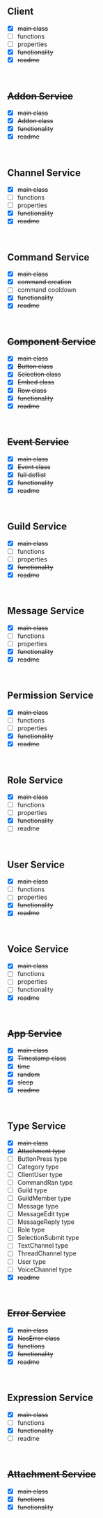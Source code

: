 ## Client
- [x] ~~main class~~
- [ ] functions
- [ ] properties
- [x] ~~functionality~~
- [x] ~~readme~~ 

<br>

## ~~Addon Service~~
- [x] ~~main class~~
- [x] ~~Addon class~~
- [x] ~~functionality~~
- [x] ~~readme~~

<br>

## Channel Service
- [x] ~~main class~~
- [ ] functions
- [ ] properties
- [x] ~~functionality~~
- [x] ~~readme~~

<br>

## Command Service
- [x] ~~main class~~
- [x] ~~command creation~~
- [ ] command cooldown
- [x] ~~functionality~~
- [x] ~~readme~~

<br>

## ~~Component Service~~
- [x] ~~main class~~
- [x] ~~Button class~~
- [x] ~~Selection class~~
- [x] ~~Embed class~~
- [x] ~~Row class~~
- [x] ~~functionality~~
- [x] ~~readme~~

<br>

## ~~Event Service~~
- [x] ~~main class~~
- [x] ~~Event class~~ 
- [x] ~~full deflist~~
- [x] ~~functionality~~
- [x] ~~readme~~

<br>

## Guild Service
- [x] ~~main class~~
- [ ] functions
- [ ] properties
- [x] ~~functionality~~
- [x] ~~readme~~

<br>

## Message Service
- [x] ~~main class~~
- [ ] functions
- [ ] properties
- [x] ~~functionality~~
- [x] ~~readme~~

<br>

## Permission Service
- [x] ~~main class~~
- [ ] functions
- [ ] properties
- [x] ~~functionality~~
- [x] ~~readme~~

<br>

## Role Service
- [x] ~~main class~~
- [ ] functions
- [ ] properties
- [x] ~~functionality~~
- [ ] readme

<br>

## User Service
- [x] ~~main class~~
- [ ] functions
- [ ] properties
- [x] ~~functionality~~
- [x] ~~readme~~

<br>

## Voice Service
- [x] ~~main class~~
- [ ] functions
- [ ] properties
- [ ] functionality
- [x] ~~readme~~

<br>

## ~~App Service~~
- [x] ~~main class~~
- [x] ~~Timestamp class~~
- [x] ~~time~~
- [x] ~~random~~
- [x] ~~sleep~~
- [x] ~~readme~~

<br>


## Type Service
- [x] ~~main class~~
- [x] ~~Attachment type~~
- [ ] ButtonPress type
- [ ] Category type
- [ ] ClientUser type
- [ ] CommandRan type
- [ ] Guild type
- [ ] GuildMember type
- [ ] Message type
- [ ] MessageEdit type
- [ ] MessageReply type
- [ ] Role type
- [ ] SelectionSubmit type
- [ ] TextChannel type
- [ ] ThreadChannel type
- [ ] User type
- [ ] VoiceChannel type
- [x] ~~readme~~

<br>


## ~~Error Service~~
- [x] ~~main class~~
- [x] ~~NosError class~~
- [x] ~~functions~~
- [x] ~~functionality~~
- [x] ~~readme~~

<br>


## Expression Service
- [x] ~~main class~~
- [ ] functions
- [x] ~~functionality~~
- [ ] readme

<br>


## ~~Attachment Service~~
- [x] ~~main class~~
- [x] ~~functions~~
- [x] ~~functionality~~

<br>
